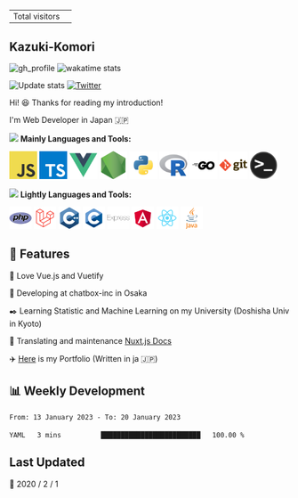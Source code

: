 <table>
  <tr>
    <td>Total visitors</td>
    <td><img src="https://profile-counter.glitch.me/kazuki-komori/count.svg" alt="" /></td>
  </tr>
</table>

## Kazuki-Komori

![gh_profile](https://github-readme-stats.vercel.app/api?username=kazuki-komori&&show_icons=true&theme=tokyonight&text_color=41B883&title_color=57B6F3&count_private=true)
![wakatime stats](https://github-readme-stats.vercel.app/api/wakatime?username=kazuyan&layout=compact&theme=tokyonight&text_color=41B883)

![Update stats](https://github.com/kazuki-komori/kazuki-komori/workflows/Update%20stats/badge.svg?branch=master)
<a href="https://www.twitter.com/D_kazuyan">
<img src="https://img.shields.io/badge/-Twitter-%231DA1F2" alt="Twitter" /></a> 

Hi! :satisfied: Thanks for reading my introduction!

I'm Web Developer in Japan :jp:

<img src="https://media.giphy.com/media/WUlplcMpOCEmTGBtBW/giphy.gif" width="30"> **Mainly Languages and Tools:**  

<code><img height="50" src="https://raw.githubusercontent.com/github/explore/80688e429a7d4ef2fca1e82350fe8e3517d3494d/topics/javascript/javascript.png"></code>
<code><img height="50" src="https://raw.githubusercontent.com/github/explore/80688e429a7d4ef2fca1e82350fe8e3517d3494d/topics/typescript/typescript.png"></code>
<code><img height="50" src="https://raw.githubusercontent.com/github/explore/80688e429a7d4ef2fca1e82350fe8e3517d3494d/topics/vue/vue.png"></code>
<code><img height="50" src="https://raw.githubusercontent.com/github/explore/80688e429a7d4ef2fca1e82350fe8e3517d3494d/topics/nodejs/nodejs.png"></code>
<code><img height="50" src="https://raw.githubusercontent.com/github/explore/80688e429a7d4ef2fca1e82350fe8e3517d3494d/topics/python/python.png"></code>
<code><img height="50" src="https://raw.githubusercontent.com/github/explore/80688e429a7d4ef2fca1e82350fe8e3517d3494d/topics/r/r.png"></code>
<code><img height="50" src="https://raw.githubusercontent.com/github/explore/80688e429a7d4ef2fca1e82350fe8e3517d3494d/topics/go/go.png"></code>
<code><img height="50" src="https://raw.githubusercontent.com/github/explore/80688e429a7d4ef2fca1e82350fe8e3517d3494d/topics/git/git.png"></code>
<code><img height="50" src="https://raw.githubusercontent.com/github/explore/80688e429a7d4ef2fca1e82350fe8e3517d3494d/topics/terminal/terminal.png"></code>

<img src="https://media.giphy.com/media/WUlplcMpOCEmTGBtBW/giphy.gif" width="30">  **Lightly Languages and Tools:** 

<code><img height="40" src="https://raw.githubusercontent.com/github/explore/80688e429a7d4ef2fca1e82350fe8e3517d3494d/topics/php/php.png"></code>
<code><img height="40" src="https://raw.githubusercontent.com/github/explore/80688e429a7d4ef2fca1e82350fe8e3517d3494d/topics/laravel/laravel.png"></code>
<code><img height="40" src="https://raw.githubusercontent.com/github/explore/80688e429a7d4ef2fca1e82350fe8e3517d3494d/topics/cpp/cpp.png"></code>
<code><img height="40" src="https://raw.githubusercontent.com/github/explore/80688e429a7d4ef2fca1e82350fe8e3517d3494d/topics/c/c.png"></code>
<code><img height="40" src="https://raw.githubusercontent.com/github/explore/80688e429a7d4ef2fca1e82350fe8e3517d3494d/topics/express/express.png"></code>
<code><img height="40" src="https://raw.githubusercontent.com/github/explore/80688e429a7d4ef2fca1e82350fe8e3517d3494d/topics/angular/angular.png"></code>
<code><img height="40" src="https://raw.githubusercontent.com/github/explore/80688e429a7d4ef2fca1e82350fe8e3517d3494d/topics/react/react.png"></code>
<code><img height="40" src="https://raw.githubusercontent.com/github/explore/80688e429a7d4ef2fca1e82350fe8e3517d3494d/topics/java/java.png"></code>

## :pushpin: Features
:herb: Love Vue.js and Vuetify

:office: Developing at chatbox-inc in Osaka

:black_nib: Learning Statistic and Machine Learning on my University (Doshisha Univ in Kyoto)

:green_heart: Translating and maintenance [Nuxt.js Docs](https://github.com/nuxt/docs)

:airplane: [Here](https://kazuki-komori.tk) is my Portfolio (Written in ja :jp:)

## 📊 **Weekly Development**
<!--START_SECTION:waka-->

```text
From: 13 January 2023 - To: 20 January 2023

YAML   3 mins          █████████████████████████   100.00 %
```

<!--END_SECTION:waka-->

## Last Updated 

:calendar: 2020 / 2 / 1
